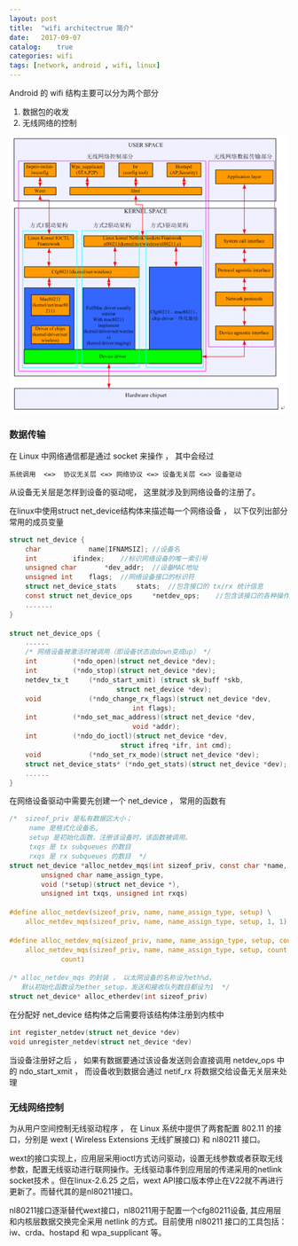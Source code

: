 ```yaml
---
layout: post
title:  "wifi architectrue 简介"
date:   2017-09-07
catalog:	true
categories: wifi
tags: [network, android , wifi, linux]
---
```

Android 的 wifi 结构主要可以分为两个部分
1. 数据包的收发 
2. 无线网络的控制

![](/images/network/wifi_architectrue.png) 

### 数据传输
在 Linux 中网络通信都是通过 socket 来操作 ， 其中会经过    

	系统调用  <=>  协议无关层 <=> 网络协议 <=> 设备无关层 <=> 设备驱动     
	
从设备无关层是怎样到设备的驱动呢， 这里就涉及到网络设备的注册了。   

在linux中使用struct net_device结构体来描述每一个网络设备 ， 以下仅列出部分常用的成员变量     


```c
struct net_device {
	char			name[IFNAMSIZ];	//设备名
	int			ifindex;	//标识网络设备的唯一索引号
	unsigned char		*dev_addr;	//设备MAC地址
	unsigned int 	flags;	//网络设备接口的标识符
	struct net_device_stats 	stats;	//包含接口的 tx/rx 统计信息
	const struct net_device_ops 	*netdev_ops;	//包含该接口的各种操作函数指针
	.......
}

struct net_device_ops {
	......
	/* 网络设备被激活时被调用（即设备状态由down变成up） */
	int			(*ndo_open)(struct net_device *dev);
	int			(*ndo_stop)(struct net_device *dev);
	netdev_tx_t		(*ndo_start_xmit) (struct sk_buff *skb,
						   struct net_device *dev);
	void			(*ndo_change_rx_flags)(struct net_device *dev,
						       int flags);
	int			(*ndo_set_mac_address)(struct net_device *dev,
						       void *addr);
	int			(*ndo_do_ioctl)(struct net_device *dev,
					        struct ifreq *ifr, int cmd);
	void			(*ndo_set_rx_mode)(struct net_device *dev);
	struct net_device_stats* (*ndo_get_stats)(struct net_device *dev);
	......
}		
```
在网络设备驱动中需要先创建一个 net_device ， 常用的函数有    

```c
/*  sizeof_priv 是私有数据区大小；
     name 是格式化设备名,
     setup 是初始化函数，注册该设备时，该函数被调用。
     txqs 是 tx subqueues 的数目
     rxqs 是 rx subqueues 的数目  */
struct net_device *alloc_netdev_mqs(int sizeof_priv, const char *name,
		unsigned char name_assign_type,
		void (*setup)(struct net_device *),
		unsigned int txqs, unsigned int rxqs)     
     
#define alloc_netdev(sizeof_priv, name, name_assign_type, setup) \
	alloc_netdev_mqs(sizeof_priv, name, name_assign_type, setup, 1, 1)

#define alloc_netdev_mq(sizeof_priv, name, name_assign_type, setup, count) \
	alloc_netdev_mqs(sizeof_priv, name, name_assign_type, setup, count, \
			 count)

/* alloc_netdev_mqs 的封装 ， 以太网设备的名称设为eth%d，
   默认初始化函数设为ether_setup，发送和接收队列数目都设为1  */
struct net_device* alloc_etherdev(int sizeof_priv)
```
在分配好 net_device 结构体之后需要将该结构体注册到内核中  

```c
int register_netdev(struct net_device *dev)
void unregister_netdev(struct net_device *dev)
```
当设备注册好之后 ， 如果有数据要通过该设备发送则会直接调用 netdev_ops 中的 ndo_start_xmit ， 而设备收到数据会通过 netif_rx 将数据交给设备无关层来处理
	
### 无线网络控制 
为从用户空间控制无线驱动程序 ， 在 Linux 系统中提供了两套配置 802.11 的接口，分别是 wext ( Wireless Extensions 无线扩展接口) 和 nl80211 接口。  

wext的接口实现上，应用层采用ioctl方式访问驱动，设置无线参数或者获取无线参数，配置无线驱动进行联网操作。无线驱动事件到应用层的传递采用的netlink socket技术 。但在linux-2.6.25 之后，wext API接口版本停止在V22就不再进行更新了。而替代其的是nl80211接口。    

nl80211接口逐渐替代wext接口，nl80211用于配置一个cfg80211设备, 其应用层和内核层数据交换完全采用 netlink 的方式。目前使用 nl80211 接口的工具包括： iw、crda、hostapd 和 wpa_supplicant 等。  

